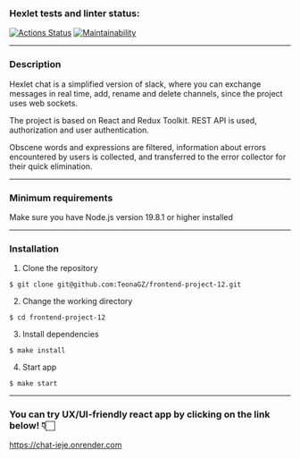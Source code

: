 ### Hexlet tests and linter status:
[![Actions Status](https://github.com/TeonaGZ/frontend-project-12/actions/workflows/hexlet-check.yml/badge.svg)](https://github.com/TeonaGZ/frontend-project-12/actions)
[![Maintainability](https://api.codeclimate.com/v1/badges/2f8cfc243252307223df/maintainability)](https://codeclimate.com/github/TeonaGZ/frontend-project-12/maintainability)

***

### Description
Hexlet chat is a simplified version of slack, where you can exchange messages in real time, add, rename and delete channels, since the project uses web sockets.

The project is based on React and Redux Toolkit. REST API is used, authorization and user authentication.

Obscene words and expressions are filtered, information about errors encountered by users is collected, and transferred to the error collector for their quick elimination.

***

### Minimum requirements
Make sure you have Node.js version 19.8.1 or higher installed

***

### Installation

1. Clone the repository
```
$ git clone git@github.com:TeonaGZ/frontend-project-12.git
```
2. Change the working directory
```
$ cd frontend-project-12
```
3. Install dependencies
```
$ make install
```
4. Start app
```
$ make start
```

***

### You can try UX/UI-friendly react app by clicking on the link below! 👇🏻
https://chat-ieje.onrender.com